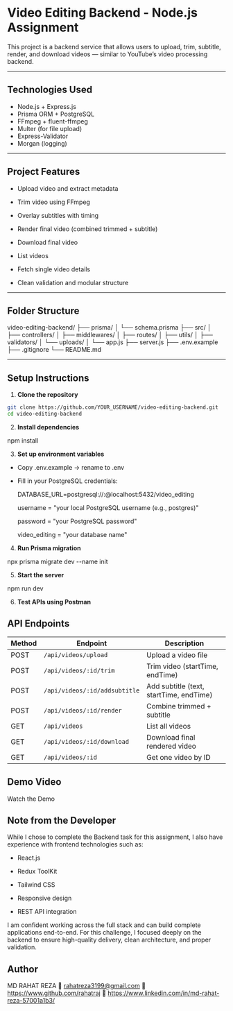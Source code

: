 
#  Video Editing Backend - Node.js Assignment

This project is a backend service that allows users to upload, trim, subtitle, render, and download videos — similar to YouTube’s video processing backend.

---

##  Technologies Used

- Node.js + Express.js
- Prisma ORM + PostgreSQL
- FFmpeg + fluent-ffmpeg
- Multer (for file upload)
- Express-Validator
- Morgan (logging)

---

##  Project Features

- Upload video and extract metadata 

- Trim video using FFmpeg 

- Overlay subtitles with timing

- Render final video (combined trimmed + subtitle)  

- Download final video  

- List videos  

- Fetch single video details  

- Clean validation and modular structure  

---

##  Folder Structure

video-editing-backend/ ├── prisma/ │ └── schema.prisma ├── src/ │ ├── controllers/ │ ├── middlewares/ │ ├── routes/ │ ├── utils/ │ ├── validators/ │ └── uploads/ │ └── app.js ├── server.js ├── .env.example ├── .gitignore └── README.md


---

## Setup Instructions

1. **Clone the repository**

```bash
git clone https://github.com/YOUR_USERNAME/video-editing-backend.git
cd video-editing-backend
```


2. **Install dependencies**

 npm install

3. **Set up environment variables**

 - Copy .env.example → rename to .env

 - Fill in your PostgreSQL credentials:

    DATABASE_URL=postgresql://<username>:<password>@localhost:5432/video_editing

    username = "your local PostgreSQL username (e.g., postgres)"

    password = "your PostgreSQL password"

    video_editing = "your database name"

4. **Run Prisma migration**

 npx prisma migrate dev --name init

5. **Start the server**
    
  npm run dev

6. **Test APIs using Postman**

## API Endpoints

| Method |     Endpoint                  | Description                             |
|--------|----------|--------------------|
| POST   | `/api/videos/upload`          | Upload a video file                     |
| POST   | `/api/videos/:id/trim`        | Trim video (startTime, endTime)         |
| POST   | `/api/videos/:id/addsubtitle` | Add subtitle (text, startTime, endTime) |
| POST   | `/api/videos/:id/render`      | Combine trimmed + subtitle              |
| GET    | `/api/videos`                 | List all videos                         |
| GET    | `/api/videos/:id/download`    | Download final rendered video           |
| GET    | `/api/videos/:id`             | Get one video by ID                     |


## Demo Video

Watch the Demo

## Note from the Developer

While I chose to complete the Backend task for this assignment,
I also have experience with frontend technologies such as:

- React.js

- Redux ToolKit

- Tailwind CSS

- Responsive design

- REST API integration

I am confident working across the full stack and can build complete applications end-to-end.
For this challenge, I focused deeply on the backend to ensure high-quality delivery, clean architecture, and proper validation.


## Author
MD RAHAT REZA
📧 rahatreza3199@gmail.com
🔗 https://www.github.com/rahatraj
🔗 https://www.linkedin.com/in/md-rahat-reza-57001a1b3/





